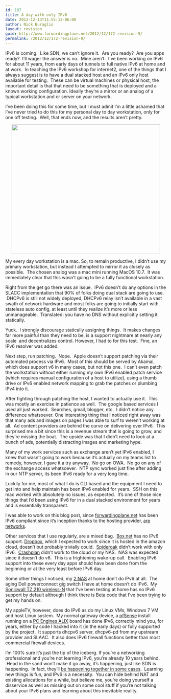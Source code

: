 ```yaml
---
id: 187
title: A day with only IPv6
date: 2012-12-13T11:55:13-06:00
author: Nick Buraglio
layout: revision
guid: http://www.forwardingplane.net/2012/12/172-revision-9/
permalink: /2012/12/172-revision-9/
---
```

IPv6 is coming.  Like SDN, we can&#8217;t ignore it.  Are you ready?  Are you apps ready?  I&#8217;ll wager the answer is no.  Mine aren&#8217;t.  I&#8217;ve been working on IPv6 for about 11 years, from early days of tunnels to full native IPv6 at home and at work.  In teaching the IPv6 workshop for internet2, one of the things that I always suggest is to have a dual stacked host and an IPv6 only host available for testing.  These can be virtual machines or physical host, the important detail is that that need to be something that is deployed and a known working configuration. Ideally they&#8217;re a mirror or an analog of a typical workstation and or server on your network.

I&#8217;ve been doing this for some time, but I must admit I&#8217;m a little ashamed that I&#8217;ve never tried to do this for my personal day to day workstation, only for one off testing.  Well, that ends now, and the results aren&#8217;t pretty.

<p style="text-align: center;">
  <a href="http://www.forwardingplane.net/wp-content/uploads/2012/12/noipv4.png"><img class="aligncenter  wp-image-183" title="noipv4" src="http://www.forwardingplane.net/wp-content/uploads/2012/12/noipv4.png" alt="" width="465" height="405" srcset="http://www.forwardingplane.net/wp-content/uploads/2012/12/noipv4.png 665w, http://www.forwardingplane.net/wp-content/uploads/2012/12/noipv4-300x261.png 300w, http://www.forwardingplane.net/wp-content/uploads/2012/12/noipv4-550x478.png 550w" sizes="(max-width: 465px) 100vw, 465px" /></a>
</p>

My every day workstation is a mac. So, to remain productive, I didn&#8217;t use my primary workstation, but instead I attempted to mirror it as closely as possible.  The chosen analog was a mac mini running MacOS 10.7.  It was immediately clear that this wasn&#8217;t going to be a fully functional workstation.

Right from the get go there was an issue.  IPv6 doesn&#8217;t do any options in the SLACC implementation that 90% of folks doing dual stack are going to use.  DHCPv6 is still not widely deployed, DHCPv6 relay isn&#8217;t available in a vast swath of network hardware and most folks are going to initially start with stateless auto config, at least until they realize it&#8217;s more or less unmanageable.  Translated: you have no DNS without explicitly setting it statically.

Yuck.  I strongly discourage statically assigning things.  It makes changes far more painful than they need to be, is a support nightmare at nearly any scale  and decentralizes control. However, I had to for this test.  Fine, an IPv6 resolver was added.

Next step, run patching.  Nope.  Apple doesn&#8217;t support patching via their automated process via IPv6.  Most of this should be served by Akamai, which does support v6 in many cases, but not this one.  I can&#8217;t even patch the workstation without either running my own IPv6 enabled patch service (which requires manual configuration of a host to utilize), using a thumb drive or IPv6 enabled network mapping to grab the patches or plumbing IPv4 into it.

After fighting through patching the host, I wanted to actually use it.  This was mostly an exercise in patience as well.  The google based services I used all just worked.  Searches, gmail, blogger, etc.  I didn&#8217;t notice any difference whatsoever. One interesting thing that I noticed right away was that many ads and images on pages I was able to surf to weren&#8217;t working at all.  Ad content providers are behind the curve on delivering over IPv6.  This surprised me a bit since this is a revenue stream that is going to grow, and they&#8217;re missing the boat.  The upside was that I didn&#8217;t need to look at a bunch of ads, potentially distracting images and marketing hype.

Many of my work services such as exchange aren&#8217;t yet IPv6 enabled, I knew that wasn&#8217;t going to work because it&#8217;s actually on my teams list to remedy, however, I gave it a try anyway.  No go on OWA.  No go on any of the exchange access whatsoever.  NTP sync worked just fine after adding in our NTP server, its been IPv6 ready for a very long time.

Luckily for me, most of what I do is CLI based and the equipment I need to get into and help maintain has been IPv6 enabled for years.  SSH on this mac worked with absolutely no issues, as expected.  It&#8217;s one of those nice things that I&#8217;d been using IPv6 for in a dual stacked environment for years and is essentially transparent.

I was able to work on this blog post, since [forwardingplane.net](http://www.forwardingplane.net) has been IPv6 compliant since it&#8217;s inception thanks to the hosting provider, [arp networks](http://www.arpnetworks.com).

Other services that I use regularly, are a mixed bag.  [Box.net](http://www.box.net) has no IPv6 support. [Dropbox](http://www.dropbox.com), which I expected to work since it is hosted in the amazon cloud, doesn&#8217;t but probably trivially could.  [Spideroak](https://spideroak.com) didn&#8217;t work with only IPv6.  [Crashplan](http://www.crashplan.com) didn&#8217;t work to the cloud or my NAS.  NAS was expected since it doesn&#8217;t do v6.  This is a frightening wake-up call.  Enabling IPv6 support into these every day apps should have been done from the beginning or at the very least before IPv6 day.

Some other things I noticed, my [2 NAS](http://www.amazon.com/D-Link-DNS-343-Network-Attached-Enclosure/dp/B0019VSU88) at home don&#8217;t do IPv6 at all.  The aging Dell powerconnect gig switch I have at home doesn&#8217;t do IPv6.  My [Sonicwall TZ 210 wireless-N](http://o-www.sonicwall.com/us/en/products/TZ_210.html) that I&#8217;ve been testing at home has no IPv6 support by default although I think there is Beta code that I&#8217;ve been trying to get my hands on.

My appleTV, however, does do IPv6 as do my Linux VMs, Windows 7 VM and host Linux system.  My normal gateway device, a [pfSense](http://www.pfsense.org) install running on a [PC Engines ALIX](http://pcengines.ch/alix.htm) board has done IPv6, correctly mind you, for years, either by code I hacked into it (in the early days) or fully supported by the project.  It supports dhcpv6 server, dhcpv6-pd from my upstream provider and SLAAC.  It also does IPv6 firewall functions better than most commercial firewall devices.

I&#8217;m 100% sure it&#8217;s just the tip of the iceberg. If you&#8217;re a networking professional and you&#8217;re not learning IPv6, you&#8217;re already 10 years behind.  Head in the sand won&#8217;t make it go away, it&#8217;s happening, just like SDN is happening.  In fact, they&#8217;ll [be happening together in some cases](http://www.openflow.org/wk/index.php/OpenFlow_1_2_proposal#IPv6_support).  Learning new things is fun, and IPv6 is a necessity.  You can hide behind NAT and existing allocations for a while, but believe me, you&#8217;re doing yourself a disservice as well as missing out on some cool stuff if you&#8217;re not talking about your IPv6 plans and learning about this inevitable reality.